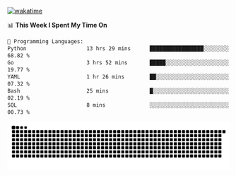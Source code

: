 [![wakatime](https://wakatime.com/badge/user/384f91c6-4eee-411f-8f3b-1b691f58a544.svg)](https://wakatime.com/@384f91c6-4eee-411f-8f3b-1b691f58a544)

<!--START_SECTION:waka-->
📊 **This Week I Spent My Time On** 

```text
💬 Programming Languages: 
Python                   13 hrs 29 mins      █████████████████░░░░░░░░   68.82 % 
Go                       3 hrs 52 mins       █████░░░░░░░░░░░░░░░░░░░░   19.77 % 
YAML                     1 hr 26 mins        ██░░░░░░░░░░░░░░░░░░░░░░░   07.32 % 
Bash                     25 mins             █░░░░░░░░░░░░░░░░░░░░░░░░   02.19 % 
SQL                      8 mins              ░░░░░░░░░░░░░░░░░░░░░░░░░   00.73 % 
```


<!--END_SECTION:waka-->

<picture>
  <source media="(prefers-color-scheme: dark)" srcset="https://raw.githubusercontent.com/fuwx295/fuwx295/output/github-contribution-grid-snake-dark.svg">
  <source media="(prefers-color-scheme: light)" srcset="https://raw.githubusercontent.com/fuwx295/fuwx295/output/github-contribution-grid-snake.svg">
  <img alt="github contribution grid snake animation" src="https://raw.githubusercontent.com/fuwx295/fuwx295/output/github-contribution-grid-snake.svg">
</picture>
